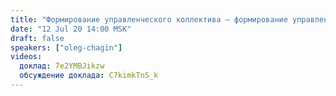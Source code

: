 ```yaml
---
title: "Формирование управленческого коллектива — формирование управленческих решений"
date: "12 Jul 20 14:00 MSK"
draft: false
speakers: ["oleg-chagin"]
videos:
  доклад: 7e2YMBJikzw 
  обсуждение доклада: C7kimkTnS_k 
---
```

